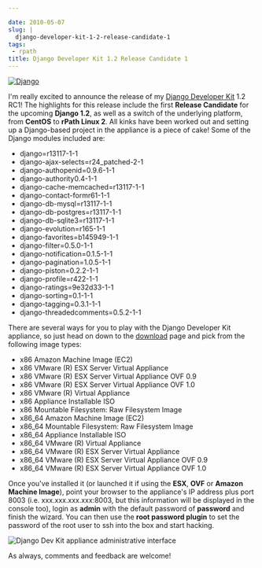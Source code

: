 ```yaml
---

date: 2010-05-07
slug: |
  django-developer-kit-1-2-release-candidate-1
tags:
 - rpath
title: Django Developer Kit 1.2 Release Candidate 1
---
```


[![Django](http://www.ogmaciel.com/wp-content/uploads/2010/05/djangologo.gif)](http://www.ogmaciel.com/wp-content/uploads/2010/05/djangologo.gif)

I'm really excited to announce the release of my [Django Developer
Kit](http://www.rpath.org/web/project/djangodevkit) 1.2 RC1! The
highlights for this release include the first **Release Candidate** for
the upcoming **Django 1.2**, as well as a switch of the underlying
platform, from **CentOS** to **rPath Linux 2**. All kinks have been
worked out and setting up a Django-based project in the appliance is a
piece of cake! Some of the Django modules included are:

-   django=r13117-1-1
-   django-ajax-selects=r24_patched-2-1
-   django-authopenid=0.9.6-1-1
-   django-authority0.4-1-1
-   django-cache-memcached=r13117-1-1
-   django-contact-formr61-1-1
-   django-db-mysql=r13117-1-1
-   django-db-postgres=r13117-1-1
-   django-db-sqlite3=r13117-1-1
-   django-evolution=r165-1-1
-   django-favorites=b145949-1-1
-   django-filter=0.5.0-1-1
-   django-notification=0.1.5-1-1
-   django-pagination=1.0.5-1-1
-   django-piston=0.2.2-1-1
-   django-profile=r422-1-1
-   django-ratings=9e32d33-1-1
-   django-sorting=0.1-1-1
-   django-tagging=0.3.1-1-1
-   django-threadedcomments=0.5.2-1-1

There are several ways for you to play with the Django Developer Kit
appliance, so just head on down to the
[download](http://bit.ly/DjangoDevKitRC1) page and pick from the
following image types:

-   x86 Amazon Machine Image (EC2)
-   x86 VMware (R) ESX Server Virtual Appliance
-   x86 VMware (R) ESX Server Virtual Appliance OVF 0.9
-   x86 VMware (R) ESX Server Virtual Appliance OVF 1.0
-   x86 VMware (R) Virtual Appliance
-   x86 Appliance Installable ISO
-   x86 Mountable Filesystem: Raw Filesystem Image
-   x86_64 Amazon Machine Image (EC2)
-   x86_64 Mountable Filesystem: Raw Filesystem Image
-   x86_64 Appliance Installable ISO
-   x86_64 VMware (R) Virtual Appliance
-   x86_64 VMware (R) ESX Server Virtual Appliance
-   x86_64 VMware (R) ESX Server Virtual Appliance OVF 0.9
-   x86_64 VMware (R) ESX Server Virtual Appliance OVF 1.0

Once you've installed it (or launched it if using the **ESX**, **OVF**
or **Amazon Machine Image**), point your browser to the appliance's IP
address plus port 8003 (i.e. xxx.xxx.xxx.xxx:8003, but this information
will be displayed in the console too), login as **admin** with the
default password of **password** and finish the wizard. You can then use
the **root password plugin** to set the password of the root user to ssh
into the box and start hacking.

![Django Dev Kit appliance administrative
interface](http://bit.ly/daSimg)

As always, comments and feedback are welcome!
